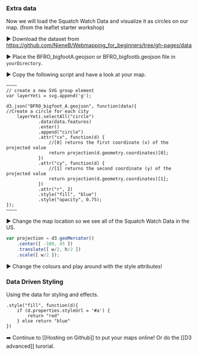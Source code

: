 
### Extra data
Now we will load the Squatch Watch Data and visualize it as circles on our map. (from the leaflet starter workshop)

:arrow_forward: Download the dataset from https://github.com/NieneB/Webmapping_for_beginners/tree/gh-pages/data

:arrow_forward: Place the BFRO_bigfootA.geojson or BFRO_bigfootb.geojson file in `yourDirectory`.

:arrow_forward: Copy the following script and have a look at your map.
	
	~~~~
	// create a new SVG group element
	var layerYeti = svg.append('g');
	
	d3.json("BFRO_bigfoot_A.geojson", function(data){                  
	//Create a circle for each city
		layerYeti.selectAll("circle")
				.data(data.features)
				.enter()
				.append("circle")
				.attr("cx", function(d) {
					//[0] returns the first coordinate (x) of the projected value
					return projection(d.geometry.coordinates)[0];
				})
				.attr("cy", function(d) {
					//[1] returns the second coordinate (y) of the projected value
					return projection(d.geometry.coordinates)[1];
				})
				.attr("r", 2)
				.style("fill", "blue")
				.style("opacity", 0.75);
	});
	~~~~              

:arrow_forward: Change the map location so we see all of the Squatch Watch Data in the US.

``` js
var projection = d3.geoMercator()
    .center([ -100, 45 ])
    .translate([ w/2, h/2 ])
    .scale([ w/2 ]);
```
:arrow_forward: Change the colours and play around with the style attributes! 


### Data Driven Styling

Using the data for styling and effects.

~~~
.style("fill", function(d){
	if (d.properties.styleUrl = '#a') {
		return "red"
	} else return "blue"
})
~~~



:arrow_right: Continue to [[Hosting on Github]] to put your maps online! Or do the [[D3 advanced]] turorial.
